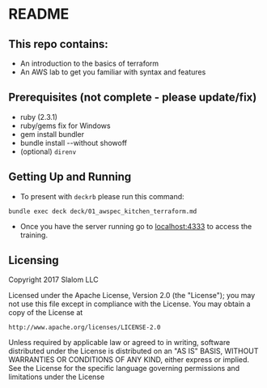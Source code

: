 # README #

## This repo contains:
- An introduction to the basics of terraform
- An AWS lab to get you familiar with syntax and features

## Prerequisites (not complete - please update/fix)
- ruby (2.3.1)
- ruby/gems fix for Windows
- gem install bundler
- bundle install --without showoff
- (optional) `direnv`

## Getting Up and Running
- To present with `deckrb` please run this command:

```
bundle exec deck deck/01_awspec_kitchen_terraform.md
```

- Once you have the server running go to [localhost:4333](http://localhost:4333) to access the training.

Licensing
---------
Copyright 2017 Slalom LLC

Licensed under the Apache License, Version 2.0 (the "License");
you may not use this file except in compliance with the License.
You may obtain a copy of the License at

    http://www.apache.org/licenses/LICENSE-2.0

Unless required by applicable law or agreed to in writing, software
distributed under the License is distributed on an "AS IS" BASIS,
WITHOUT WARRANTIES OR CONDITIONS OF ANY KIND, either express or implied.
See the License for the specific language governing permissions and
limitations under the License
